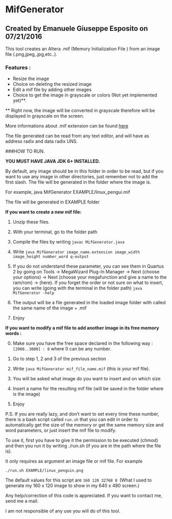 # MifGenerator
## Created by Emanuele Giuseppe Esposito on 07/21/2016

This tool creates an Altera .mif (Memory Initialization File ) from an image file (.png,jpeg,.jpg,etc..).

### Features :
- Resize the image
- Choice on deleting the resized image
- Edit a mif file by adding other images
- Choice to get the image in grayscale or colors (Not yet implemented yet)**.

** Right now, the image will be converted in grayscale therefore will be displayed in grayscale on the screen.

More informations about .mif extension can be found [here](http://quartushelp.altera.com/15.0/mergedProjects/reference/glossary/def_mif.htm)

The file generated can be read from any text editor, and  will have as address radix and data radix UNS.

###HOW TO RUN.

**YOU MUST HAVE JAVA JDK 6+ INSTALLED.**

 By default, any image should be in this folder in order to be read, but if you want to use any image in other directories, just remember not to add the first slash. The file will be generated in the folder where the image is.

 For example, java MifGenerator EXAMPLE/linux_pengui.mif

The file will be generated in EXAMPLE folder

**If you want to create a new mif file:**

 1. Unzip these files.

 2. With your terminal, go to the folder path

 3. Compile the files by writing ```javac MifGenerator.java``` 

 4. Write ```java MifGenerator image_name.extension image_width image_height number_word q-output```

 5. If you do not understand these parameter, you can see them in Quartus 2 by going on Tools -> MegaWizard Plug-In Manager
    -> Next (choose your options) -> Next (choose your megafunction and give a name to the ram/rom)  -> (here).
    If you forget the order or not sure on what to insert, you can write (going with the terminal in the folder path)
    ```java MifGenerator -help```

 6. The output will be a file generated in the loaded image folder with called the same name of the image + .mif 

 7. Enjoy


**If you want to modify a mif file to add another image in its free memory words :**

 0. Make sure you have the free space declared in the following way : ```[2900..3000] : 0``` where 0 can be any number.

 1. Go to step 1, 2 and 3 of the previous section

 2. Write ```java MifGenerator mif_file_name.mif``` (this is your mif file).

 3. You will be asked what image do you want to insert and on which size

 4. Insert a name for the resulting mif file (will be saved in the folder where is the image)

 5. Enjoy 



P.S. If you are really lazy, and don’t want to set every time these number, there is a bash script called ```run.sh``` that you can edit in order to automatically get the size of the memory or get the same memory size and word parameters, or just insert the mif file to modify.

To use it, first you have to give it the permission to be executed (chmod) and then you run it by writing ./run.sh (if you are in the path where the file is).

It only requires as argument an image file or mif file. For example

```./run.sh EXAMPLE/linux_penguin.png```

The default values for this script are ```160 120 32768 8 ```(What I used to generate my 160 x 120 image to show in my 640 x 480 screen.)



Any help/correction of this code is appreciated. If you want to contact me, send me a mail.

I am not responsible of any use you will do of this tool.
